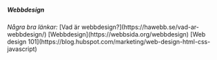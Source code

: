 ##### Webbdesign

<i class="fas fa-shoe-prints fa-sm">
Några bra länkar:  </i>
[Vad är webbdesign?](https://hawebb.se/vad-ar-webbdesign/)  
[Webbdesign](https://webbsida.org/webbdesign)  
[Web design 101](https://blog.hubspot.com/marketing/web-design-html-css-javascript)
</i>
